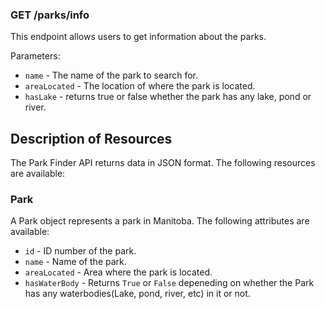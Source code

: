 ### GET /parks/info

This endpoint allows users to get information about the parks.

Parameters:

- `name` - The name of the park to search for.
- `areaLocated` - The location of where the park is located.
- `hasLake` - returns true or false whether the park has any lake, pond or river.

## Description of Resources

The Park Finder API returns data in JSON format. The following resources are available:

### Park

A Park object represents a park in Manitoba. The following attributes are available:

- `id` - ID number of the park.
- `name` - Name of the park.
- `areaLocated` - Area where the park is located.
- `hasWaterBody` - Returns `True` or `False` depeneding on whether the Park has any waterbodies(Lake, pond, river, etc) in it or not.
